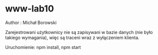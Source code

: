 # www-lab10
Author : Michał Borowski

Zarejestrowani użytkownicy nie są zapisywani w bazie danych (nie było takiego wymagania), więc są traceni wraz z wyłączeniem klienta.

Uruchomienie: npm install, npm start
